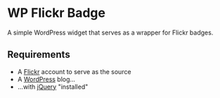 # WP Flickr Badge

A simple WordPress widget that serves as a wrapper for Flickr badges.

## Requirements
* A [Flickr](https://flickr.com/) account to serve as the source
* A [WordPress](https://www.wordpress.org/) blog...
* ...with [jQuery](http://www.jquery.com/) "installed"
